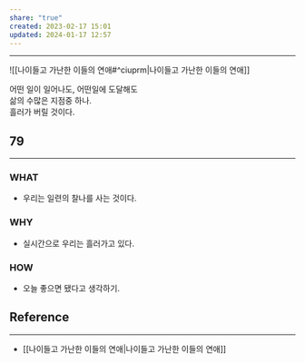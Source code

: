 ```yaml
---
share: "true"
created: 2023-02-17 15:01
updated: 2024-01-17 12:57
---
```


---

![[나이들고 가난한 이들의 연애#^ciuprm|나이들고 가난한 이들의 연애]]

어떤 일이 일어나도, 어떤일에 도달해도  
삶의 수많은 지점중 하나.  
흘러가 버릴 것이다.


## 79
---
### WHAT
- 우리는 일련의 찰나를 사는 것이다.
### WHY
- 실시간으로 우리는 흘러가고 있다.
### HOW
- 오늘 좋으면 됐다고 생각하기.

## Reference
---
- [[나이들고 가난한 이들의 연애|나이들고 가난한 이들의 연애]]